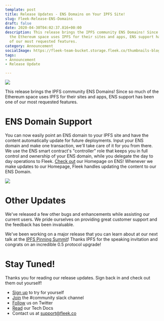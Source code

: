 ```yaml
---
template: post
title: Release Updates - ENS Domains on Your IPFS Site!
slug: Fleek-Release-ENS-Domains
draft: false
date: 2020-04-30T04:02:37.816+00:00
description: This release brings the IPFS community ENS Domains! Since so much of
  the Ethereum space uses IPFS for their sites and apps, ENS support has been one
  of our most requested features.
category: Announcement
socialImage: https://fleek-team-bucket.storage.fleek.co/thumbnails-blog/Release-Update-UI-rebrand.png
tags:
- Announcement
- Release Update

---
```

![](https://fleek-team-bucket.storage.fleek.co/thumbnails-blog/Release-Update-UI-rebrand.png)

This release brings the IPFS community ENS Domains! Since so much of the Ethereum space uses IPFS for their sites and apps, ENS support has been one of our most requested features.

# ENS Domain Support

You can now easily point an ENS domain to your IPFS site and have the content automatically update for future deployments. Input your ENS domain and make one transaction, we'll take care of it for you from there. We use the ENS smart contract's "controller" role that keeps you in full control and ownership of your ENS domain, while you delegate the day to day operations to Fleek. [Check out](https://fleekhq.eth/) our Homepage on ENS! Whenever we make updates to our Homepage, Fleek handles updating the content to our ENS Domain.

![](media/ENSDomains.gif)

# Other Updates

We've released a few other bugs and enhancements while assisting our current users. We pride ourselves on providing great customer support and the feedback has been invaluable.

We've been working on a major release that you can learn about at our next talk at the [IPFS Pinning Summit](https://ipfspinningsummit.com/)! Thanks IPFS for the speaking invitation and congrats on an incredible 0.5 protocol upgrade!

# Stay Tuned!

Thanks you for reading our release updates. Sign back in and check out them out yourself!

* [Sign up](https://app.fleek.co) to try for yourself
* [Join](https://slack.fleek.co/) the #community slack channel
* [Follow](https://twitter.com/FleekHQ) us on Twitter
* [Read](https://docs.fleek.co/) our Tech Docs
* Contact us at support@fleek.co